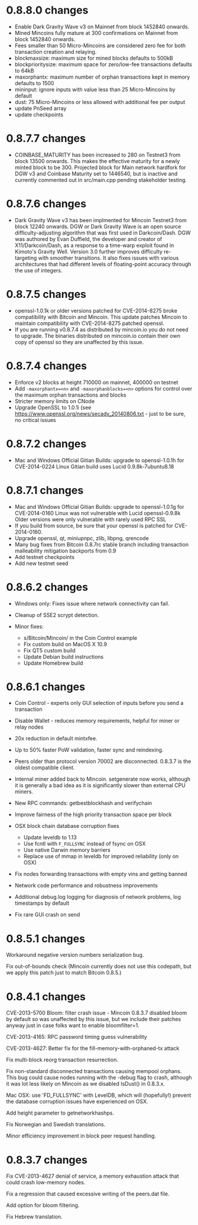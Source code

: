 0.8.8.0 changes
=============
- Enable Dark Gravity Wave v3 on Mainnet from block 1452840 onwards.
- Mined Mincoins fully mature at 300 confirmations on Mainnet from block 1452840 onwards.
- Fees smaller than 50 Micro-Mincoins are considered zero fee for both transaction creation and relaying.
- blockmaxsize: maximum size for mined blocks defaults to 500kB
- blockprioritysize: maximum space for zero/low-fee transactions defaults to 64kB
- maxorphantx: maximum number of orphan transactions kept in memory defaults to 1500
- mininput: ignore inputs with value less than 25 Micro-Mincoins by default
- dust: 75 Micro-Mincoins or less allowed with additional fee per output
- update PnSeed array
- update checkpoints

0.8.7.7 changes
=============
- COINBASE_MATURITY has been increased to 280 on Testnet3 from block 13500 onwards.
  This makes the effective maturity for a newly minted block to be 300.
  Projected block for Main network hardfork for DGW v3 and Coinbase Maturity set to 1446540,
  but is inactive and currently commented out in src/main.cpp pending stakeholder testing.

0.8.7.6 changes
=============
- Dark Gravity Wave v3 has been implmented for Mincoin Testnet3 from block 12240 onwards.
  DGW or Dark Gravity Wave is an open source difficulty-adjusting algorithm that was first used in Darkcoin/Dash.
  DGW was authored by Evan Duffield, the developer and creator of X11/Darkcoin/Dash, as a response to a time-warp
  exploit found in Kimoto's Gravity Well. Version 3.0 further improves difficulty re-targeting with smoother
  transitions. It also fixes issues with various architectures that had different levels of floating-point
  accuracy through the use of integers.

0.8.7.5 changes
=============
- openssl-1.0.1k or older versions patched for CVE-2014-8275 broke compatibility with Bitcoin and Mincoin.
  This update patches Mincoin to maintain compatibility with CVE-2014-8275 patched openssl.
- If you are running v0.8.7.4 as distributed by mincoin.io you do not need to upgrade.
  The binaries distributed on mincoin.io contain their own copy of openssl so they are unaffected by this issue.

0.8.7.4 changes
=============
- Enforce v2 blocks at height 710000 on mainnet, 400000 on testnet
- Add `-maxorphantx=<n>` and `-maxorphanblocks=<n>` options for control over the maximum orphan transactions and blocks
- Stricter memory limits on CNode
- Upgrade OpenSSL to 1.0.1i (see https://www.openssl.org/news/secadv_20140806.txt - just to be sure, no critical issues

0.8.7.2 changes
=============
- Mac and Windows Official Gitian Builds: upgrade to openssl-1.0.1h for CVE-2014-0224
                   Linux Gitian build uses Lucid 0.9.8k-7ubuntu8.18

0.8.7.1 changes
=============
- Mac and Windows Official Gitian Builds: upgrade to openssl-1.0.1g for CVE-2014-0160
                   Linux was not vulnerable with Lucid openssl-0.9.8k
                   Older versions were only vulnerable with rarely used RPC SSL
- If you build from source, be sure that your openssl is patched for CVE-2014-0160.
- Upgrade openssl, qt, miniupnpc, zlib, libpng, qrencode
- Many bug fixes from Bitcoin 0.8.7rc stable branch
    including transaction malleability mitigation backports from 0.9
- Add testnet checkpoints
- Add new testnet seed

0.8.6.2 changes
=============

- Windows only: Fixes issue where network connectivity can fail.

- Cleanup of SSE2 scrypt detection.

- Minor fixes:
  - s/Bitcoin/Mincoin/ in the Coin Control example
  - Fix custom build on MacOS X 10.9
  - Fix QT5 custom build
  - Update Debian build instructions
  - Update Homebrew build 

0.8.6.1 changes
=============

- Coin Control - experts only GUI selection of inputs before you send a transaction

- Disable Wallet - reduces memory requirements, helpful for miner or relay nodes

- 20x reduction in default mintxfee.

- Up to 50% faster PoW validation, faster sync and reindexing.

- Peers older than protocol version 70002 are disconnected.  0.8.3.7 is the oldest compatible client.

- Internal miner added back to Mincoin.  setgenerate now works, although it is generally a bad idea as it is significantly slower than external CPU miners.

- New RPC commands: getbestblockhash and verifychain

- Improve fairness of the high priority transaction space per block

- OSX block chain database corruption fixes
  - Update leveldb to 1.13
  - Use fcntl with `F_FULLSYNC` instead of fsync on OSX
  - Use native Darwin memory barriers
  - Replace use of mmap in leveldb for improved reliability (only on OSX)

- Fix nodes forwarding transactions with empty vins and getting banned

- Network code performance and robustness improvements

- Additional debug.log logging for diagnosis of network problems, log timestamps by default

- Fix rare GUI crash on send

0.8.5.1 changes
===============

Workaround negative version numbers serialization bug.

Fix out-of-bounds check (Mincoin currently does not use this codepath, but we apply this
patch just to match Bitcoin 0.8.5.)

0.8.4.1 changes
===============

CVE-2013-5700 Bloom: filter crash issue - Mincoin 0.8.3.7 disabled bloom by default so was 
unaffected by this issue, but we include their patches anyway just in case folks want to 
enable bloomfilter=1.

CVE-2013-4165: RPC password timing guess vulnerability

CVE-2013-4627: Better fix for the fill-memory-with-orphaned-tx attack

Fix multi-block reorg transaction resurrection.

Fix non-standard disconnected transactions causing mempool orphans.  This bug could cause 
nodes running with the -debug flag to crash, although it was lot less likely on Mincoin 
as we disabled IsDust() in 0.8.3.x.

Mac OSX: use 'FD_FULLSYNC' with LevelDB, which will (hopefully!) prevent the database 
corruption issues have experienced on OSX.

Add height parameter to getnetworkhashps.

Fix Norwegian and Swedish translations.

Minor efficiency improvement in block peer request handling.


0.8.3.7 changes
===============

Fix CVE-2013-4627 denial of service, a memory exhaustion attack that could crash low-memory nodes.

Fix a regression that caused excessive writing of the peers.dat file.

Add option for bloom filtering.

Fix Hebrew translation.

